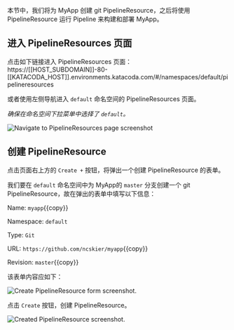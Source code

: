 本节中，我们将为 MyApp 创建 git PipelineResource，之后将使用 PipelineResource 运行 Pipeline 来构建和部署 MyApp。

## 进入 PipelineResources 页面

点击如下链接进入 PipelineResources 页面：
https://[[HOST_SUBDOMAIN]]-80-[[KATACODA_HOST]].environments.katacoda.com/#/namespaces/default/pipelineresources

或者使用左侧导航进入 `default` 命名空间的 PipelineResources 页面。

*确保在命名空间下拉菜单中选择了 `default`。*

![Navigate to PipelineResources page screenshot](https://raw.githubusercontent.com/ncskier/katacoda/master/tekton-dashboard/images/pipeline-resources-page.png)

## 创建 PipelineResource

点击页面右上方的 `Create +` 按钮，将弹出一个创建 PipelineResource 的表单。

我们要在 `default` 命名空间中为 MyApp的 `master` 分支创建一个 git PipelineResource，故在弹出的表单中填写以下信息：

Name: `myapp`{{copy}}

Namespace: `default`

Type: `Git`

URL: `https://github.com/ncskier/myapp`{{copy}}

Revision: `master`{{copy}}

该表单内容应如下：

![Create PipelineResource form screenshot.](https://raw.githubusercontent.com/ncskier/katacoda/master/tekton-dashboard/images/create-pipeline-resource-form.png)

点击 `Create` 按钮，创建 PipelineResource。

![Created PipelineResource screenshot.](https://raw.githubusercontent.com/ncskier/katacoda/master/tekton-dashboard/images/created-pipeline-resource.png)